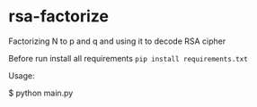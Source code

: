# rsa-factorize
Factorizing N to p and q and using it to decode RSA cipher

Before run install all requirements
`pip install requirements.txt`

Usage:

  $ python main.py
